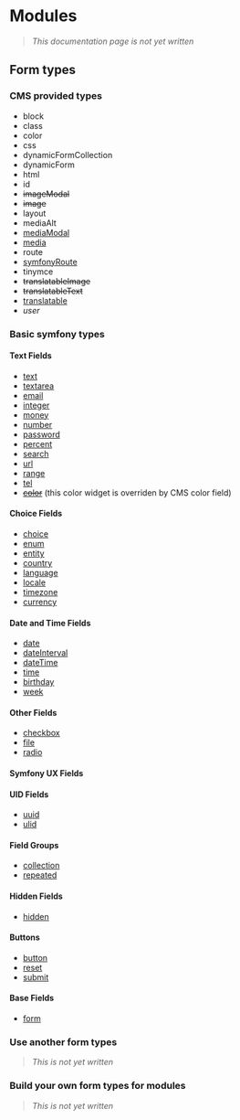 # Modules

> *This documentation page is not yet written*
 
## Form types

### CMS provided types

- block
- class
- color
- css
- dynamicFormCollection
- dynamicForm
- html
- id
- ~~imageModal~~
- ~~image~~
- layout
- mediaAlt
- [mediaModal](modules/form-types/media-modal.md)
- [media](modules/form-types/media.md)
- route
- [symfonyRoute](modules/form-types/symfony-route.md)
- tinymce
- ~~translatableImage~~
- ~~translatableText~~
- [translatable](modules/form-types/translatable.md)
- *user*

### Basic symfony types

#### Text Fields

- [text](https://symfony.com/doc/current/reference/forms/types/text.html)
- [textarea](https://symfony.com/doc/current/reference/forms/types/textarea.html)
- [email](https://symfony.com/doc/current/reference/forms/types/email.html)
- [integer](https://symfony.com/doc/current/reference/forms/types/integer.html)
- [money](https://symfony.com/doc/current/reference/forms/types/money.html)
- [number](https://symfony.com/doc/current/reference/forms/types/number.html)
- [password](https://symfony.com/doc/current/reference/forms/types/password.html)
- [percent](https://symfony.com/doc/current/reference/forms/types/percent.html)
- [search](https://symfony.com/doc/current/reference/forms/types/search.html)
- [url](https://symfony.com/doc/current/reference/forms/types/url.html)
- [range](https://symfony.com/doc/current/reference/forms/types/range.html)
- [tel](https://symfony.com/doc/current/reference/forms/types/tel.html)
- ~~[color](https://symfony.com/doc/current/reference/forms/types/color.html)~~ (this color widget is overriden by CMS color field)

#### Choice Fields

- [choice](https://symfony.com/doc/current/reference/forms/types/choice.html)
- [enum](https://symfony.com/doc/current/reference/forms/types/enum.html)
- [entity](https://symfony.com/doc/current/reference/forms/types/entity.html)
- [country](https://symfony.com/doc/current/reference/forms/types/country.html)
- [language](https://symfony.com/doc/current/reference/forms/types/language.html)
- [locale](https://symfony.com/doc/current/reference/forms/types/locale.html)
- [timezone](https://symfony.com/doc/current/reference/forms/types/timezone.html)
- [currency](https://symfony.com/doc/current/reference/forms/types/currency.html)

#### Date and Time Fields

- [date](https://symfony.com/doc/current/reference/forms/types/date.html)
- [dateInterval](https://symfony.com/doc/current/reference/forms/types/dateinterval.html)
- [dateTime](https://symfony.com/doc/current/reference/forms/types/datetime.html)
- [time](https://symfony.com/doc/current/reference/forms/types/time.html)
- [birthday](https://symfony.com/doc/current/reference/forms/types/birthday.html)
- [week](https://symfony.com/doc/current/reference/forms/types/week.html)

#### Other Fields

- [checkbox](https://symfony.com/doc/current/reference/forms/types/checkbox.html)
- [file](https://symfony.com/doc/current/reference/forms/types/file.html)
- [radio](https://symfony.com/doc/current/reference/forms/types/radio.html)

#### Symfony UX Fields


#### UID Fields

- [uuid](https://symfony.com/doc/current/reference/forms/types/uuid.html)
- [ulid](https://symfony.com/doc/current/reference/forms/types/ulid.html)

#### Field Groups

- [collection](https://symfony.com/doc/current/reference/forms/types/collection.html)
- [repeated](https://symfony.com/doc/current/reference/forms/types/repeated.html)

#### Hidden Fields

- [hidden](https://symfony.com/doc/current/reference/forms/types/hidden.html)

#### Buttons

- [button](https://symfony.com/doc/current/reference/forms/types/button.html)
- [reset](https://symfony.com/doc/current/reference/forms/types/reset.html)
- [submit](https://symfony.com/doc/current/reference/forms/types/submit.html)

#### Base Fields

- [form](https://symfony.com/doc/current/reference/forms/types/form.html)

### Use another form types

> *This is not yet written*

### Build your own form types for modules

> *This is not yet written*
